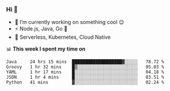 ### Hi 👋

<!--
**nodejh/nodejh** is a ✨ _special_ ✨ repository because its `README.md` (this file) appears on your GitHub profile.

Here are some ideas to get you started:

- 🔭 I’m currently working on ...
- 🌱 I’m currently learning ...
- 👯 I’m looking to collaborate on ...
- 🤔 I’m looking for help with ...
- 💬 Ask me about ...
- 📫 How to reach me: ...
- 😄 Pronouns: ...
- ⚡ Fun fact: ...
-->

- 🔭 I’m currently working on something cool :wink:
- ⚡ Node.js, Java, Go :thought_balloon:
- 🤖 Serverless, Kubernetes, Cloud Native

📊 **This week I spent my time on**

<!--START_SECTION:waka-->
```text
Java     24 hrs 15 mins  ███████████████████▓░░░░░   78.72 % 
Groovy   1 hr 32 mins    █▒░░░░░░░░░░░░░░░░░░░░░░░   05.03 % 
YAML     1 hr 17 mins    █░░░░░░░░░░░░░░░░░░░░░░░░   04.18 % 
JSON     1 hr 4 mins     █░░░░░░░░░░░░░░░░░░░░░░░░   03.51 % 
Python   41 mins         ▓░░░░░░░░░░░░░░░░░░░░░░░░   02.24 % 
```
<!--END_SECTION:waka-->


<!--
:traffic_light: **Visitors**

![visitors](https://visitor-badge.glitch.me/badge?page_id=nodejh.nodejh)
-->
